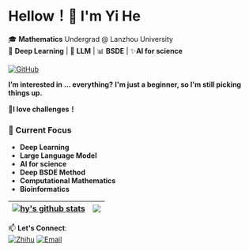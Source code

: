 # Hellow！👋 I'm Yi He

🎓 **Mathematics** Undergrad @ Lanzhou University   
🌱 **Deep Learning** | 🤖 **LLM** | 📊 **BSDE** | ✨**AI for science**

[![GitHub](https://img.shields.io/badge/Follow%20Me-%23181717?style=flat&logo=github)](https://github.com/hy-0003)


 **I’m interested in ... everything?** **I'm just a beginner, so I'm still picking things up.**

 **🚀I love challenges！**
### 🔭 Current Focus
- **Deep Learning**
- **Large Language Model**
- **AI for science**
- **Deep BSDE Method**
- **Computational Mathematics**
- **Bioinformatics**


<!---
hy-0003/hy-0003 is a ✨ special ✨ repository because its `README.md` (this file) appears on your GitHub profile.
You can click the Preview link to take a look at your changes.
--->

| <a href="https://github.com/hy-0003/github-readme-stats"><img align="center" src="https://hy-github-readme-stats.vercel.app/api?username=hy-0003&show_icons=true&include_all_commits=true&theme=buefy&hide_border=true" alt="hy's github stats" /></a> | <a href="https://github.com/hy-0003/github-readme-stats"><img align="center" src="https://hy-github-readme-stats.vercel.app/api/top-langs/?username=hy-0003&layout=donut&theme=buefy&hide_border=true" /></a> |
| ------------- | ------------- |

📫 **Let's Connect**:  
[![Zhihu](https://img.shields.io/badge/Zhihu-%230066FF?style=flat&logo=zhihu)](https://www.zhihu.com/people/--61-27-45-38)
[![Email](https://img.shields.io/badge/Email-heyi2023@lzu.edu.cn-%23007ec6?style=flat&logo=gmail)](mailto:heyi2023@lzu.edu.cn)

